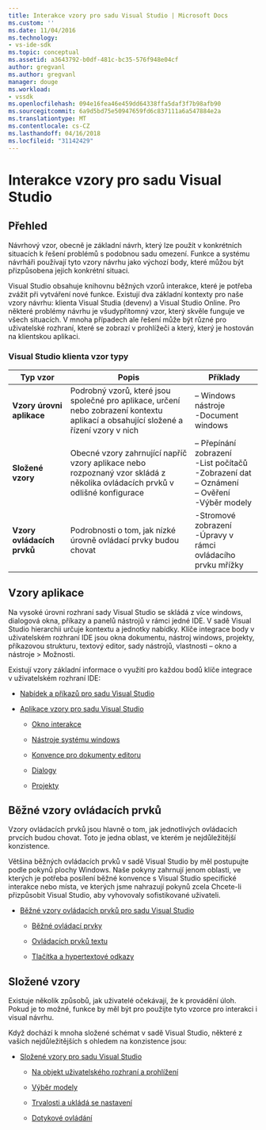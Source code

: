 ```yaml
---
title: Interakce vzory pro sadu Visual Studio | Microsoft Docs
ms.custom: ''
ms.date: 11/04/2016
ms.technology:
- vs-ide-sdk
ms.topic: conceptual
ms.assetid: a3643792-b0df-481c-bc35-576f948e04cf
author: gregvanl
ms.author: gregvanl
manager: douge
ms.workload:
- vssdk
ms.openlocfilehash: 094e16fea46e459dd64338ffa5daf3f7b98afb90
ms.sourcegitcommit: 6a9d5bd75e50947659fd6c837111a6a547884e2a
ms.translationtype: MT
ms.contentlocale: cs-CZ
ms.lasthandoff: 04/16/2018
ms.locfileid: "31142429"
---
```

# <a name="interaction-patterns-for-visual-studio"></a>Interakce vzory pro sadu Visual Studio
## <a name="overview"></a>Přehled  
 Návrhový vzor, obecně je základní návrh, který lze použít v konkrétních situacích k řešení problémů s podobnou sadu omezení. Funkce a systému návrháři používají tyto vzory návrhu jako výchozí body, které můžou být přizpůsobena jejich konkrétní situaci.  
  
 Visual Studio obsahuje knihovnu běžných vzorů interakce, které je potřeba zvážit při vytváření nové funkce. Existují dva základní kontexty pro naše vzory návrhu: klienta Visual Studia (devenv) a Visual Studio Online. Pro některé problémy návrhu je všudypřítomný vzor, který skvěle funguje ve všech situacích. V mnoha případech ale řešení může být různé pro uživatelské rozhraní, které se zobrazí v prohlížeči a který, který je hostován na klientskou aplikaci.  
  
### <a name="visual-studio-client-pattern-types"></a>Visual Studio klienta vzor typy  
  
|Typ vzor|Popis|Příklady|  
|------------------|-----------------|--------------|  
|**Vzory úrovni aplikace**|Podrobný vzorů, které jsou společné pro aplikace, určení nebo zobrazení kontextu aplikací a obsahující složené a řízení vzory v nich|– Windows nástroje<br />-Document windows|  
|**Složené vzory**|Obecné vzory zahrnující napříč vzory aplikace nebo rozpoznaný vzor skládá z několika ovládacích prvků v odlišné konfigurace|– Přepínání zobrazení<br />-List počítačů<br />-Zobrazení dat<br />– Oznámení<br />– Ověření<br />-Výběr modely|  
|**Vzory ovládacích prvků**|Podrobnosti o tom, jak nízké úrovně ovládací prvky budou chovat|-Stromové zobrazení<br />-Úpravy v rámci ovládacího prvku mřížky|  
  
## <a name="application-patterns"></a>Vzory aplikace  
 Na vysoké úrovni rozhraní sady Visual Studio se skládá z více windows, dialogová okna, příkazy a panelů nástrojů v rámci jedné IDE. V sadě Visual Studio hierarchii určuje kontextu a jednotky nabídky. Klíče integrace body v uživatelském rozhraní IDE jsou okna dokumentu, nástroj windows, projekty, příkazovou strukturu, textový editor, sady nástrojů, vlastnosti – okno a nástroje > Možnosti.  
  
 Existují vzory základní informace o využití pro každou bodů klíče integrace v uživatelském rozhraní IDE:  
  
-   [Nabídek a příkazů pro sadu Visual Studio](../../extensibility/ux-guidelines/menus-and-commands-for-visual-studio.md)  
  
-   [Aplikace vzory pro sadu Visual Studio](../../extensibility/ux-guidelines/application-patterns-for-visual-studio.md)  
  
    -   [Okno interakce](../../extensibility/ux-guidelines/application-patterns-for-visual-studio.md#BKMK_WindowInteractions)  
  
    -   [Nástroje systému windows](../../extensibility/ux-guidelines/application-patterns-for-visual-studio.md#BKMK_ToolWindows)  
  
    -   [Konvence pro dokumenty editoru](../../extensibility/ux-guidelines/application-patterns-for-visual-studio.md#BKMK_DocumentEditorConventions)  
  
    -   [Dialogy](../../extensibility/ux-guidelines/application-patterns-for-visual-studio.md#BKMK_Dialogs)  
  
    -   [Projekty](../../extensibility/ux-guidelines/application-patterns-for-visual-studio.md#BKMK_Projects)  
  
## <a name="common-control-patterns"></a>Běžné vzory ovládacích prvků  
 Vzory ovládacích prvků jsou hlavně o tom, jak jednotlivých ovládacích prvcích budou chovat. Toto je jedna oblast, ve kterém je nejdůležitější konzistence.  
  
 Většina běžných ovládacích prvků v sadě Visual Studio by měl postupujte podle pokynů plochy Windows. Naše pokyny zahrnují jenom oblasti, ve kterých je potřeba posílení běžné konvence s Visual Studio specifické interakce nebo místa, ve kterých jsme nahrazují pokynů zcela Chcete-li přizpůsobit Visual Studio, aby vyhovovaly sofistikované uživateli.  
  
-   [Běžné vzory ovládacích prvků pro sadu Visual Studio](../../extensibility/ux-guidelines/common-control-patterns-for-visual-studio.md)  
  
    -   [Běžné ovládací prvky](../../extensibility/ux-guidelines/common-control-patterns-for-visual-studio.md#BKMK_CommonControls)  
  
    -   [Ovládacích prvků textu](../../extensibility/ux-guidelines/common-control-patterns-for-visual-studio.md#BKMK_TextControls)  
  
    -   [Tlačítka a hypertextové odkazy](../../extensibility/ux-guidelines/common-control-patterns-for-visual-studio.md#BKMK_ButtonsAndHyperlinks)  
  
## <a name="composite-patterns"></a>Složené vzory  
 Existuje několik způsobů, jak uživatelé očekávají, že k provádění úloh. Pokud je to možné, funkce by měl být pro použijte tyto vzorce pro interakci i visual návrhu.  
  
 Když dochází k mnoha složené schémat v sadě Visual Studio, některé z vašich nejdůležitějších s ohledem na konzistence jsou:  
  
-   [Složené vzory pro sadu Visual Studio](../../extensibility/ux-guidelines/composite-patterns-for-visual-studio.md)  
  
    -   [Na objekt uživatelského rozhraní a prohlížení](../../extensibility/ux-guidelines/composite-patterns-for-visual-studio.md#BKMK_OnObjectUI)  
  
    -   [Výběr modely](../../extensibility/ux-guidelines/composite-patterns-for-visual-studio.md#BKMK_SelectionModels)  
  
    -   [Trvalosti a ukládá se nastavení](../../extensibility/ux-guidelines/composite-patterns-for-visual-studio.md#BKMK_PersistenceAndSavingSettings)  
  
    -   [Dotykové ovládání](../../extensibility/ux-guidelines/composite-patterns-for-visual-studio.md#BKMK_TouchInput)